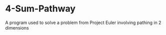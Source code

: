 # 4-Sum-Pathway
A program used to solve a problem from Project Euler involving pathing in 2 dimensions
